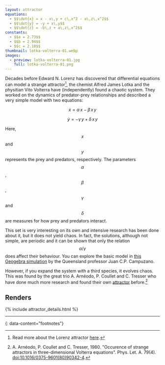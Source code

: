 ```yaml
---
layout: attractor
equations:
  - $$\dot{x} = x - x\,y + c\,x^2 - a\,z\,x^2$$
  - $$\dot{y} = -y + x\,y$$
  - $$\dot{z} = -b\,z + a\,z\,x^2$$
constants:
  - $$a = 2.73$$
  - $$b = 2.94$$
  - $$c = 2.18$$
thumbnail: lotka-volterra-01.webp
images:
  - preview: lotka-volterra-01.jpg
    full: lotka-volterra-01.png
---
```


Decades before Edward N. Lorenz has discovered that differential equations can model a strange attractor[^lorenz-attractor], the chemist Alfred James Lotka and the physitian Vito Volterra have (independently) found a chaotic system.
They worked on the dynamics of predator-prey relationships and described a very simple model with two equations:

$$\dot{x} = \alpha\,x - \beta\,x\,y$$

$$\dot{y} = -\gamma\,y + \delta\,x\,y$$

Here, $$x$$ and $$y$$ represents the prey and predators, respectively.
The parameters $$\alpha$$, $$\beta$$, $$\gamma$$ and $$\delta$$ are measures for how prey and predators interact.

This set is very interesting on its own and intensive research has been done about it, but it does not yield chaos.
In fact, the solutions, although not simple, are periodic and it can be shown that only the relation $$\alpha/\gamma$$ does affect their behaviour.
You can explore the basic model in [this Geogebra simulation](https://ggbm.at/y746ry8g) by the Queensland professor Juan C.P. Campuzano.

However, if you expand the system with a third species, it evolves chaos.
This was found by the great trio A. Arnéodo, P. Coullet and C. Tresser who have done much more research and found their own [attractor](../arnéodo) before.[^original-paper]


## Renders

{% include attractor_details.html %}

---
{: data-content="footnotes"}

[^lorenz-attractor]: Read more about the Lorenz attractor [here](../lorenz).

[^original-paper]: A. Arnéodo, P. Coullet and C. Tresser, 1980. \"Occurence of strange attractors in three-dimensional Volterra equations\". Phys. Let. A. 79(4). [doi:10.1016/0375-9601(80)90342-4](https://doi.org/10.1016/0375-9601(80)90342-4).
